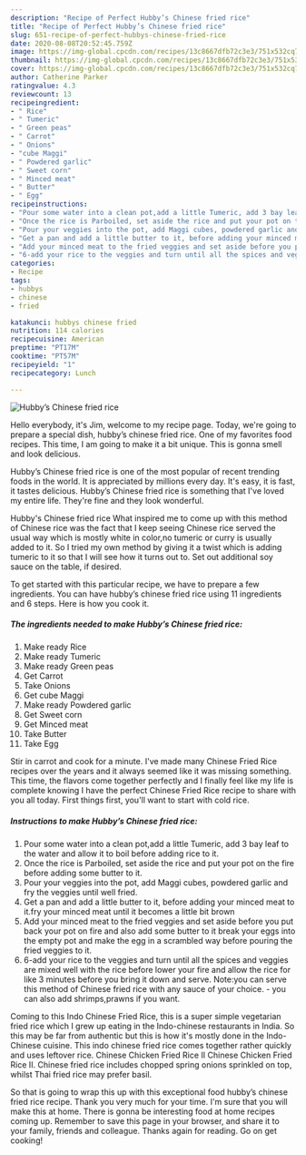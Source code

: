 ```yaml
---
description: "Recipe of Perfect Hubby’s Chinese fried rice"
title: "Recipe of Perfect Hubby’s Chinese fried rice"
slug: 651-recipe-of-perfect-hubbys-chinese-fried-rice
date: 2020-08-08T20:52:45.759Z
image: https://img-global.cpcdn.com/recipes/13c8667dfb72c3e3/751x532cq70/hubbys-chinese-fried-rice-recipe-main-photo.jpg
thumbnail: https://img-global.cpcdn.com/recipes/13c8667dfb72c3e3/751x532cq70/hubbys-chinese-fried-rice-recipe-main-photo.jpg
cover: https://img-global.cpcdn.com/recipes/13c8667dfb72c3e3/751x532cq70/hubbys-chinese-fried-rice-recipe-main-photo.jpg
author: Catherine Parker
ratingvalue: 4.3
reviewcount: 13
recipeingredient:
- " Rice"
- " Tumeric"
- " Green peas"
- " Carrot"
- " Onions"
- "cube Maggi"
- " Powdered garlic"
- " Sweet corn"
- " Minced meat"
- " Butter"
- " Egg"
recipeinstructions:
- "Pour some water into a clean pot,add a little Tumeric, add 3 bay leaf to the water and allow it to boil before adding rice to it."
- "Once the rice is Parboiled, set aside the rice and put your pot on the fire before adding some butter to it."
- "Pour your veggies into the pot, add Maggi cubes, powdered garlic and fry the veggies until well fried."
- "Get a pan and add a little butter to it, before adding your minced meat to it.fry your minced meat until it becomes a little bit brown"
- "Add your minced meat to the fried veggies and set aside before you put back your pot on fire and also add some butter to it break your eggs into the empty pot and make the egg in a scrambled way before pouring the fried veggies to it."
- "6-add your rice to the veggies and turn until all the spices and veggies are mixed well with the rice before lower your fire and allow the rice for like 3 minutes before you bring it down and serve. Note:you can serve this method of Chinese fried rice with any sauce of your choice. you can also add shrimps,prawns if you want."
categories:
- Recipe
tags:
- hubbys
- chinese
- fried

katakunci: hubbys chinese fried 
nutrition: 114 calories
recipecuisine: American
preptime: "PT17M"
cooktime: "PT57M"
recipeyield: "1"
recipecategory: Lunch

---
```



![Hubby’s Chinese fried rice](https://img-global.cpcdn.com/recipes/13c8667dfb72c3e3/751x532cq70/hubbys-chinese-fried-rice-recipe-main-photo.jpg)

Hello everybody, it's Jim, welcome to my recipe page. Today, we're going to prepare a special dish, hubby’s chinese fried rice. One of my favorites food recipes. This time, I am going to make it a bit unique. This is gonna smell and look delicious.

Hubby’s Chinese fried rice is one of the most popular of recent trending foods in the world. It is appreciated by millions every day. It's easy, it is fast, it tastes delicious. Hubby’s Chinese fried rice is something that I've loved my entire life. They're fine and they look wonderful.

Hubby&#39;s Chinese fried rice What inspired me to come up with this method of Chinese rice was the fact that I keep seeing Chinese rice served the usual way which is mostly white in color,no tumeric or curry is usually added to it. So I tried my own method by giving it a twist which is adding tumeric to it so that I will see how it turns out to. Set out additional soy sauce on the table, if desired.


To get started with this particular recipe, we have to prepare a few ingredients. You can have hubby’s chinese fried rice using 11 ingredients and 6 steps. Here is how you cook it.

<!--inarticleads1-->

##### The ingredients needed to make Hubby’s Chinese fried rice:

1. Make ready  Rice
1. Make ready  Tumeric
1. Make ready  Green peas
1. Get  Carrot
1. Take  Onions
1. Get cube Maggi
1. Make ready  Powdered garlic
1. Get  Sweet corn
1. Get  Minced meat
1. Take  Butter
1. Take  Egg


Stir in carrot and cook for a minute. I&#39;ve made many Chinese Fried Rice recipes over the years and it always seemed like it was missing something. This time, the flavors come together perfectly and I finally feel like my life is complete knowing I have the perfect Chinese Fried Rice recipe to share with you all today. First things first, you&#39;ll want to start with cold rice. 

<!--inarticleads2-->

##### Instructions to make Hubby’s Chinese fried rice:

1. Pour some water into a clean pot,add a little Tumeric, add 3 bay leaf to the water and allow it to boil before adding rice to it.
1. Once the rice is Parboiled, set aside the rice and put your pot on the fire before adding some butter to it.
1. Pour your veggies into the pot, add Maggi cubes, powdered garlic and fry the veggies until well fried.
1. Get a pan and add a little butter to it, before adding your minced meat to it.fry your minced meat until it becomes a little bit brown
1. Add your minced meat to the fried veggies and set aside before you put back your pot on fire and also add some butter to it break your eggs into the empty pot and make the egg in a scrambled way before pouring the fried veggies to it.
1. 6-add your rice to the veggies and turn until all the spices and veggies are mixed well with the rice before lower your fire and allow the rice for like 3 minutes before you bring it down and serve. Note:you can serve this method of Chinese fried rice with any sauce of your choice. - you can also add shrimps,prawns if you want.


Coming to this Indo Chinese Fried Rice, this is a super simple vegetarian fried rice which I grew up eating in the Indo-chinese restaurants in India. So this may be far from authentic but this is how it&#39;s mostly done in the Indo-Chinese cuisine. This indo chinese fried rice comes together rather quickly and uses leftover rice. Chinese Chicken Fried Rice II Chinese Chicken Fried Rice II. Chinese fried rice includes chopped spring onions sprinkled on top, whilst Thai fried rice may prefer basil. 

So that is going to wrap this up with this exceptional food hubby’s chinese fried rice recipe. Thank you very much for your time. I'm sure that you will make this at home. There is gonna be interesting food at home recipes coming up. Remember to save this page in your browser, and share it to your family, friends and colleague. Thanks again for reading. Go on get cooking!

